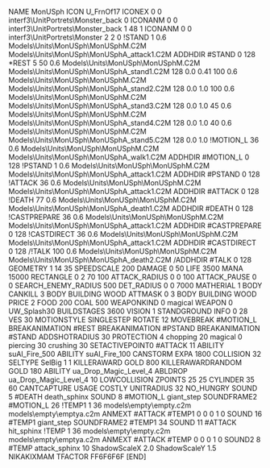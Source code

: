 NAME MonUSph
ICON U_FrnOf17
ICONEX 0 0 interf3\UnitPortrets\Monster_back 0
ICONANM 0 0 interf3\UnitPortrets\Monster_back 1 48 1
ICONANM 0 0 interf3\UnitPortrets\Monster 2 2 0
!STAND          1 0.6 Models\Units\MonUSph\MonUSphM.C2M Models\Units\MonUSph\MonUSphA_attack1.C2M
ADDHDIR #STAND 0 128
*REST        5 50 0.6 Models\Units\MonUSph\MonUSphM.C2M Models\Units\MonUSph\MonUSphA_stand1.C2M 128 0.0 0.41 100 0.6 Models\Units\MonUSph\MonUSphM.C2M Models\Units\MonUSph\MonUSphA_stand2.C2M 128 0.0 1.0  100 0.6 Models\Units\MonUSph\MonUSphM.C2M Models\Units\MonUSph\MonUSphA_stand3.C2M 128 0.0 1.0  45 0.6 Models\Units\MonUSph\MonUSphM.C2M Models\Units\MonUSph\MonUSphA_stand4.C2M 128 0.0 1.0  40 0.6  Models\Units\MonUSph\MonUSphM.C2M Models\Units\MonUSph\MonUSphA_stand5.C2M 128 0.0 1.0 
!MOTION_L      36 0.6 Models\Units\MonUSph\MonUSphM.C2M Models\Units\MonUSph\MonUSphA_walk1.C2M
ADDHDIR #MOTION_L 0 128
!PSTAND        1  0.6 Models\Units\MonUSph\MonUSphM.C2M Models\Units\MonUSph\MonUSphA_attack1.C2M
ADDHDIR #PSTAND 0 128 
!ATTACK        36 0.6 Models\Units\MonUSph\MonUSphM.C2M Models\Units\MonUSph\MonUSphA_attack1.C2M
ADDHDIR #ATTACK 0 128
!DEATH        77 0.6  Models\Units\MonUSph\MonUSphM.C2M Models\Units\MonUSph\MonUSphA_death1.C2M
ADDHDIR #DEATH 0 128
!CASTPREPARE   36 0.6 Models\Units\MonUSph\MonUSphM.C2M Models\Units\MonUSph\MonUSphA_attack1.C2M
ADDHDIR #CASTPREPARE 0 128
!CASTDIRECT    36 0.6 Models\Units\MonUSph\MonUSphM.C2M Models\Units\MonUSph\MonUSphA_attack1.C2M
ADDHDIR #CASTDIRECT 0 128
/!TALK        100 0.6 Models\Units\MonUSph\MonUSphM.C2M Models\Units\MonUSph\MonUSphA_death2.C2M
/ADDHDIR #TALK 0 128
GEOMETRY 1 14 35
SPEEDSCALE 200
DAMAGE   0 50
LIFE     3500
MANA     15000
RECTANGLE 0 2 70 100
ATTACK_RADIUS 0 0 100
ATTACK_PAUSE 0 0
SEARCH_ENEMY_RADIUS 500
DET_RADIUS 0 0 7000
MATHERIAL 1 BODY
CANKILL 3 BODY BUILDING WOOD 
ATTMASK 0 3 BODY BUILDING WOOD 
PRICE 2 FOOD 200 COAL 500
WEAPONKIND 0 magical
WEAPON 0 UW_Splash30
BUILDSTAGES 3600
VISION 1
STANDGROUND
INFO 0 28
VES 30
MOTIONSTYLE SINGLESTEP
ROTATE 12
MOVEBREAK #MOTION_L
BREAKANIMATION #REST
BREAKANIMATION #PSTAND
BREAKANIMATION #STAND
ADDSHOTRADIUS 30
PROTECTION 4 chopping 20 magical 0 piercing 30 crushing 30
SETACTIVEPOINT0 #ATTACK 11
ABILITY suAI_Fire_500
ABILITY suAI_Fire_100
CANSTORM
EXPA 1800
COLLISION 32
SELTYPE SelBig 1 1
KILLERAWARD             GOLD 800
KILLERAWARDRANDOM       GOLD 180
ABILITY ua_Drop_Magic_Level_4
ABLDROP ua_Drop_Magic_Level_4 10
LOWCOLLISION
ZPOINTS 25 25
CYLINDER 35 60
CANTCAPTURE
USAGE COSTLY
UNITRADIUS 32
NO_HUNGRY
SOUND 5 #DEATH death_sphinx
SOUND 8 #MOTION_L giant_step
SOUNDFRAME2 #MOTION_L 26
!TEMP1  1 36 models\empty\empty.c2m models\empty\emptya.c2m
ANMEXT #ATTACK #TEMP1 0 0 0 1 0
SOUND 16 #TEMP1 giant_step
SOUNDFRAME2 #TEMP1 34
SOUND 11 #ATTACK hit_sphinx
!TEMP  1 36 models\empty\empty.c2m models\empty\emptya.c2m
ANMEXT #ATTACK #TEMP 0 0 0 1 0
SOUND2 8 #TEMP attack_sphinx 10
ShadowScaleX 2.0
ShadowScaleY 1.5
NIKAKIXMAM
TFACTOR FF6F6F6F
[END]
